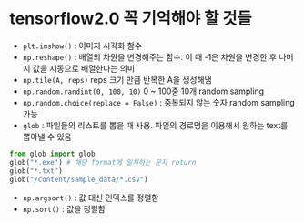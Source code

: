 # tensorflow2.0 꼭 기억해야 할 것들 
- `plt.imshow()` : 이미지 시각화 함수
- `np.reshape()` : 배열의 차원을 변경해주는 함수. 이 때 -1은 차원을 변경한 후 나머지 값을 자동으로 배열한다는 의미
- `np.tile(A, reps)` reps 크기 만큼 반복한 A을 생성해냄
- `np.random.randint(0, 100, 10)` 0 ~ 100중 10개 random sampling
- `np.random.choice(replace = False)` : 중복되지 않는 숫자 random sampling 가능 
- `glob` : 파일들의 리스트를 뽑을 때 사용. 파일의 경로명을 이용해서 원하는 text를 뽑아낼 수 있음
~~~python
from glob import glob
glob("*.exe") # 해당 format에 일치하는 문자 return
glob("*.txt")
glob("/content/sample_data/*.csv")
~~~
- `np.argsort()` : 값 대신 인덱스를 정렬함
- `np.sort()` : 값을 정렬함
